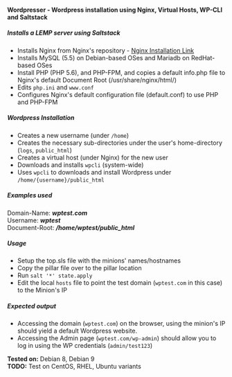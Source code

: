 #### Wordpresser - Wordpress installation using Nginx, Virtual Hosts, WP-CLI and Saltstack  
  
##### Installs a LEMP server using Saltstack

- Installs Nginx from Nginx's repository - [Nginx Installation Link](https://www.nginx.com/resources/wiki/start/topics/tutorials/install/)
- Installs MySQL (5.5) on Debian-based OSes and Mariadb on RedHat-based OSes
- Install PHP (PHP 5.6), and PHP-FPM, and copies a default info.php file to Nginx's default Document Root (/usr/share/nginx/html/)
- Edits `php.ini` and `www.conf`
- Configures Nginx's default configuration file (default.conf) to use PHP and PHP-FPM

##### Wordpress Installation

- Creates a new username (under `/home`)
- Creates the necessary sub-directories under the user's home-directory (`logs`, `public_html`)
- Creates a virtual host (under Nginx) for the new user
- Downloads and installs `wpcli` (system-wide)
- Uses `wpcli` to downloads and install Wordpress under `/home/{username}/public_html`

##### Examples used

Domain-Name: ***wptest.com***  
Username: ***wptest***  
Document-Root: ***/home/wptest/public_html***  

##### Usage

- Setup the top.sls file with the minions' names/hostnames
- Copy the pillar file over to the pillar location
- Run `salt '*' state.apply`
- Edit the local `hosts` file to point the test domain (`wptest.com` in this case) to the Minion's IP

##### Expected output

- Accessing the domain (`wptest.com`) on the browser, using the minion's IP should yield a default Wordpress website.
- Accessing the Admin page (`wptest.com/wp-admin`) should allow you to log in using the WP credentials (`admin/test123`)
  
**Tested on:** Debian 8, Debian 9  
**TODO:**  Test on CentOS, RHEL, Ubuntu variants
